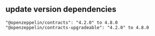 ## update version dependencies

    "@openzeppelin/contracts": "4.2.0" to 4.8.0
    "@openzeppelin/contracts-upgradeable": "4.2.0" to 4.8.0